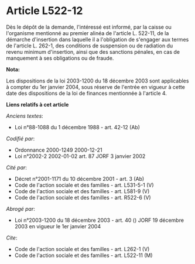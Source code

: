 # Article L522-12

Dès le dépôt de la demande, l'intéressé est informé, par la caisse ou l'organisme mentionné au premier alinéa de l'article L.
522-11, de la démarche d'insertion dans laquelle il a l'obligation de s'engager aux termes de l'article L. 262-1, des
conditions de suspension ou de radiation du revenu minimum d'insertion, ainsi que des sanctions pénales, en cas de manquement
à ses obligations ou de fraude.

**Nota:**

Les dispositions de la loi 2003-1200 du 18 décembre 2003 sont applicables à compter du 1er janvier 2004, sous réserve de
l'entrée en vigueur à cette date des dispositions de la loi de finances mentionnée à l'article 4.

**Liens relatifs à cet article**

_Anciens textes_:

  - Loi n°88-1088 du 1 décembre 1988 - art. 42-12 (Ab)

_Codifié par_:

  - Ordonnance 2000-1249 2000-12-21
  - Loi n°2002-2 2002-01-02 art. 87 JORF 3 janvier 2002

_Cité par_:

  - Décret n°2001-1171 du 10 décembre 2001 - art. 3 (Ab)
  - Code de l'action sociale et des familles - art. L531-5-1 (V)
  - Code de l'action sociale et des familles - art. L581-9 (V)
  - Code de l'action sociale et des familles - art. R522-6 (V)

_Abrogé par_:

  - Loi n°2003-1200 du 18 décembre 2003 - art. 40 () JORF 19 décembre 2003 en vigueur le 1er janvier 2004

_Cite_:

  - Code de l'action sociale et des familles - art. L262-1 (V)
  - Code de l'action sociale et des familles - art. L522-11 (M)
